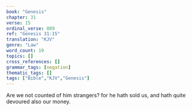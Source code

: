 ```yaml
---
book: "Genesis"
chapter: 31
verse: 15
ordinal_verse: 889
ref: "Genesis 31:15"
translation: "KJV"
genre: "Law"
word_count: 19
topics: []
cross_references: []
grammar_tags: [negation]
thematic_tags: []
tags: ["Bible","KJV","Genesis"]
---
```

Are we not counted of him strangers? for he hath sold us, and hath quite devoured also our money.
